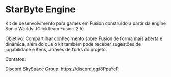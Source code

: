 # StarByte Engine
Kit de desenvolvimento para games em Fusion construido a partir da engine Sonic Worlds. (ClickTeam Fusion 2.5)

Objetivo: Compartilhar conhecimento sobre Fusion de forma mais aberta e dinâmica, além do que o kit também pode receber sugestões de jogabilidade e itens, através de forks do projeto.

Contatos:

Discord SkySpace Group: https://discord.gg/8PpaYcP
